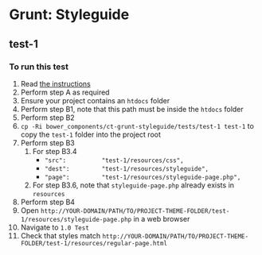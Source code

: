 # Grunt: Styleguide

## test-1

### To run this test

1. Read [the instructions](https://github.com/chrometoasters/ct-grunt-styleguide/)
1. Perform step A as required
1. Ensure your project contains an `htdocs` folder
1. Perform step B1, note that this path must be inside the `htdocs` folder
1. Perform step B2
1. `cp -Ri bower_components/ct-grunt-styleguide/tests/test-1 test-1` to copy the `test-1` folder into the project root
1. Perform step B3
    1. For step B3.4
        * `"src":          "test-1/resources/css",`
        * `"dest":         "test-1/resources/styleguide",`
        * `"page":         "test-1/resources/styleguide-page.php",`
    1. For step B3.6, note that `styleguide-page.php` already exists in `resources`
1. Perform step B4
1. Open `http://YOUR-DOMAIN/PATH/TO/PROJECT-THEME-FOLDER/test-1/resources/styleguide-page.php` in a web browser
1. Navigate to `1.0 Test`
1. Check that styles match `http://YOUR-DOMAIN/PATH/TO/PROJECT-THEME-FOLDER/test-1/resources/regular-page.html`
